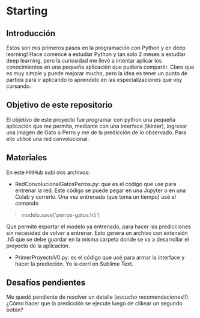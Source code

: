 # Starting
## Introducción
Estos son mis primeros pasos en la programación con Python y en deep learning!
Hace comencé a estudiar Python y tan solo 2 meses a estudiar deep learning, pero la curiosidad me llevó a intentar aplicar los conocimientos en una pequeña aplicación que pudiera compartir.
Claro que es muy simple y puede mejorar mucho, pero la idea es tener un punto de partida para ir aplicando lo aprendido en las especializaciones que voy cursando.

## Objetivo de este repositorio
El objetivo de este proyecto fue programar con python una pequeña aplicación que me permita, mediante con una interface (tkinter), ingresar una imagen de Gato o Perro y me de la predicción de lo observado.
Para ello utilicé una red convolucional.
## Materiales
En este HitHub subí dos archivos:
* RedConvolucionalGatosPerros.py: que es el código que use para entrenar la red. Este código se puede pegar en una Jupyter o en una Colab y correrlo.
Una vez entrenada (que toma un tiempo) usé el comando 

> modelo.save('perros-gatos.h5')

Que permite exportar el modelo ya entrenado, para hacer las predicciones sin necesidad de volver a entrenar.
Esto genera un archivo con extensión .h5 que se debe guardar en la misma carpeta donde se va a desarrollar el proyecto de la aplicación.
* PrimerProyectoV0.py: es el código que usé para armar la interface y hacer la predicción.
Yo la corrí en Sublime Text.
## Desafíos pendientes
Me quedó pendiente de resolver un detalle (escucho recomendaciones!!): ¿Cómo hacer que la predicción se ejecute luego de clikear un segundo botón?
